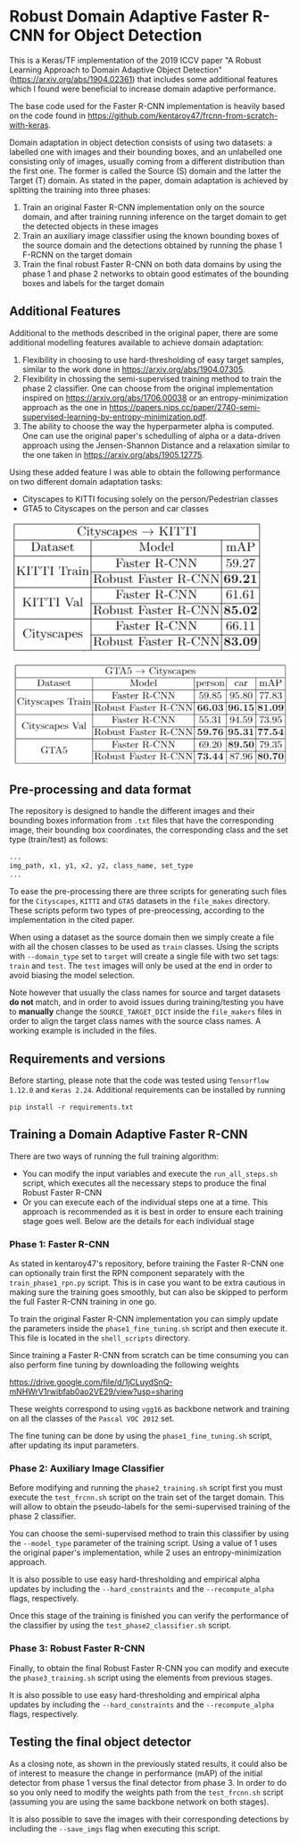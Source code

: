 # Robust Domain Adaptive Faster R-CNN for Object Detection
This is a Keras/TF implementation of the 2019 ICCV paper "A Robust Learning Approach to Domain Adaptive Object Detection" (https://arxiv.org/abs/1904.02361) that includes some additional features which I found were beneficial to increase domain adaptive performance. 

The base code used for the Faster R-CNN implementation is heavily based on the code found in https://github.com/kentaroy47/frcnn-from-scratch-with-keras.

Domain adaptation in object detection consists of using two datasets: a labelled one with images and their bounding boxes, and an unlabelled one consisting only of images, usually coming from a different distribution than the first one.
The former is called the Source (S) domain and the latter the Target (T) domain. As stated in the paper, domain adaptation is achieved by splitting the training into three phases:
1) Train an original Faster R-CNN implementation only on the source domain, and after training running inference on the target domain to get the detected objects in these images 
2) Train an auxiliary image classifier using the known bounding boxes of the source domain and the detections obtained by running the phase 1 F-RCNN on the target domain
3) Train the final robust Faster R-CNN on both data domains by using the phase 1 and phase 2 networks to obtain good estimates of the bounding boxes and labels for the target domain 

## Additional Features

Additional to the methods described in the original paper, there are some additional modelling features available to achieve domain adaptation:
1) Flexibility in choosing to use hard-thresholding of easy target samples, similar to the work done in https://arxiv.org/abs/1904.07305.
2) Flexibility in chossing the semi-supervised training method to train the phase 2 classifier. One can choose from the original implementation
inspired on https://arxiv.org/abs/1706.00038 or an entropy-minimization approach as the one in https://papers.nips.cc/paper/2740-semi-supervised-learning-by-entropy-minimization.pdf.
3) The ability to choose the way the hyperparmeter alpha is computed. One can use the original paper's schedulling of alpha or a data-driven approach using the Jensen-Shannon Distance and a relaxation similar to the one taken in https://arxiv.org/abs/1905.12775.

Using these added feature I was able to obtain the following performance on two different domain adaptation tasks:
* Cityscapes to KITTI focusing solely on the person/Pedestrian classes
* GTA5 to Cityscapes on the person and car classes

![image](imgs/city_kitti_results.png)

![image](imgs/gta_city_results.png)

## Pre-processing and data format

The repository is designed to handle the different images and their bounding boxes information from `.txt` files that have the corresponding image, their bounding box coordinates, the corresponding class and the set type (train/test) as follows:
```
...
img_path, x1, y1, x2, y2, class_name, set_type
...
```
To ease the pre-processing there are three scripts for generating such files for the `Cityscapes`, `KITTI` and `GTA5` datasets in the `file_makes` directory. These scripts peform two types of pre-preocessing, according to the implementation in the cited paper.

When using a dataset as the source domain then we simply create a file with all the chosen classes to be used as `train` classes.
Using the scripts with `--domain_type` set to `target` will create a single file with two set tags: `train` and `test`. The `test` images will only be used at the end in order to avoid biasing the model selection. 

Note however that usually the class names for source and target datasets **do not** match, and in order to avoid issues during training/testing you have to **manually** change the `SOURCE_TARGET_DICT` inside the `file_makers` files in order to align the target class names with the source class names. A working example is included in the files.

## Requirements and versions
Before starting, please note that the code was tested using `Tensorflow 1.12.0` and `Keras 2.24`. Additional requirements can be installed by running
```
pip install -r requirements.txt
```

## Training a Domain Adaptive Faster R-CNN

There are two ways of running the full training algorithm: 
* You can modify the input variables and execute the `run_all_steps.sh` script, which executes all the necessary steps to produce the final Robust Faster R-CNN
* Or you can execute each of the individual steps one at a time. This approach is recommended as it is best in order to ensure each training stage goes well. Below are the details for each individual stage

### Phase 1: Faster R-CNN

As stated in kentaroy47's repository, before training the Faster R-CNN one can optionally train first the RPN component separately with the `train_phase1_rpn.py` script.
This is in case you want to be extra cautious in making sure the training goes smoothly, but can also be skipped to perform the full Faster R-CNN training in one go.

To train the original Faster R-CNN implementation you can simply update the parameters inside the `phase1_fine_tuning.sh` script and then execute it. This file is located in the `shell_scripts` directory. 

Since training a Faster R-CNN from scratch can be time consuming you can also perform fine tuning by downloading the following weights 

https://drive.google.com/file/d/1jCLuydSnQ-mNHWrV1rwibfab0ao2VE29/view?usp=sharing

These weights correspond to using `vgg16` as backbone network and training on all the classes of the `Pascal VOC 2012` set. 

The fine tuning can be done by using the `phase1_fine_tuning.sh` script, after updating its input parameters.

### Phase 2: Auxiliary Image Classifier

Before modifying and running the `phase2_training.sh` script first you must execute the `test_frcnn.sh` script on the train set of the target domain.
This will allow to obtain the pseudo-labels for the semi-supervised training of the phase 2 classifier.

You can choose the semi-supervised method to train this classifier by using the `--model_type` parameter of the training script. 
Using a value of 1 uses the original paper's implementation, while 2 uses an entropy-minimization approach.

It is also possible to use easy hard-thresholding and empirical alpha updates by including the `--hard_constraints` and the `--recompute_alpha` flags, respectively.

Once this stage of the training is finished you can verify the performance of the classifier by using the `test_phase2_classifier.sh` script.

### Phase 3: Robust Faster R-CNN

Finally, to obtain the final Robust Faster R-CNN you can modify and execute the `phase3_training.sh` script using the elements from previous stages.

It is also possible to use easy hard-thresholding and empirical alpha updates by including the `--hard_constraints` and the `--recompute_alpha` flags, respectively.

## Testing the final object detector

As a closing note, as shown in the previously stated results, it could also be of interest to measure the change in performance (mAP) of the initial detector from phase 1 versus
the final detector from phase 3. In order to do so you only need to modify the weights path from the `test_frcnn.sh` script (assuming you are using the same backbone network on both stages).

It is also possible to save the images with their corresponding detections by including the `--save_imgs` flag when executing this script.
 